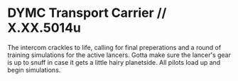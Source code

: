 # DYMC Transport Carrier // X.XX.5014u
The intercom crackles to life, calling for final preperations and a round of training simulations for the active lancers. Gotta make sure the lancer's gear is up to snuff in case it gets a little hairy planetside. All pilots load up and begin simulations.

